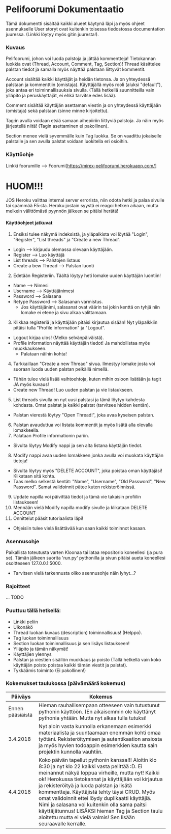 # Pelifoorumi Dokumentaatio 
Tämä dokumentti sisältää kaikki alueet käytynä läpi ja myös ohjeet asennukselle
User storyt ovat kuitenkin toisessa tiedostossa documentation juuressa. (Linkki löytyy myös gitin juuresta!).

### Kuvaus
Pelifoorumi, johon voi luoda palstoja ja jättää kommentteja!
Tietokannan luokkia ovat (Thread, Account, Comment, Tag, Section)!
Thread käsittelee palstan tiedot ja samalla myös näyttää palstaan liittyvät kommentit.

Account sisältää kaikki käyttäjät ja heidän tietonsa. Ja on yhteydessä palstaan ja kommenttiin (omistaja).
Käyttäjällä myös rooli (aluksi "default"), joka antaa eri toiminnallisuuksia sivulla. (Tällä hetkellä suunnitteilla vain ylläpito ja peruskäyttäjät, ei ehkä tarvitse edes lisää).

Comment sisältää käyttäjän asettaman viestin ja on yhteydessä käyttäjään (omistaja) sekä palstaan (sinne minne kirjoitettu).

Tag:in avulla voidaan etsiä samaan aihepiiriin liittyviä palstoja. Ja näin myös järjestellä niitä!
(Tagin asettaminen ei pakollinen).

Section menee vielä syvemmälle kuin Tag luokka. Se on vaadittu jokaiselle palstalle ja sen avulla palstat voidaan luokitella eri osioihin. 

### Käyttöohje
Linkki foorumille --> Foorumi[https://mirex-pelifoorumi.herokuapp.com/]

# HUOM!!!
JOS Heroku valittaa internal server errorista, niin odota hetki ja palaa sivulle tai spämmää F5:sta. Heroku jostain syystä ei reagoi hetken aikaan, mutta melkein välittömästi pyynnön jälkeen se pitäisi herätä!

#### Käyttöohjeet jatkuvat

1. Ensiksi tulee näkymä indeksistä, ja yläpalkista voi löytää "Login", "Register", "List threads" ja "Create a new Thread".
- Login --> kirjaudu olemassa olevaan käyttäjään.
- Register --> Luo käyttäjä
- List threads --> Palstojen listaus
- Create a bew Thread --> Palstan luonti
2. Edetään Registeriin. Täältä löytyy heti lomake uuden käyttäjän luontiin!
- Name --> Nimesi
- Username --> Käyttäjänimesi
- Password --> Salasana
- Retype Password --> Salasanan varmistus.
  - Jos käyttäjänimi, salasanat ovat väärin tai jokin kenttä on tyhjä niin lomake ei etene ja sivu alkaa valittamaan.
3. Klikkaa registeriä ja käyttäjään pitäisi kirjautua sisään! Nyt yläpalkkiin pitäisi tulla "Profile information" ja "Logout".
- Logout kirjaa ulos! (Melko selvänpäiväistä).
- Profile information näyttää käyttäjän tiedot! Ja mahdollistaa myös muokkaukseen.
  - Palataan näihin kohta!
4. Tarkkaillaan "Create a new Thread" sivua. Ilmestyy lomake josta voi suoraan luoda uuden palstan pelkällä nimellä.
  - Tähän tulee vielä lisää vaihtoehtoja, kuten mihin osioon lisätään ja tagit JA myös kuvaus!
- Create new Thread! Luo uuden palstan ja vie listaukseen.
5. List threads sivulla on nyt uusi palstasi ja tämä löytyy kahdesta kohdasta. Omat palstat ja kaikki palstat (tarvitsee hidden kentän).
- Palstan vierestä löytyy "Open Thread!", joka avaa kyseisen palstan.
6. Palstan avauduttua voi listata kommentit ja myös lisätä alla olevalla lomakkeella.
7. Palataan Profile informationin pariin.
- Sivulta löytyy Modify nappi ja sen alta listana käyttäjän tiedot.
8. Modify nappi avaa uuden lomakkeen jonka avulla voi muokata käyttäjän tietoja!
- Sivulta löytyy myös "DELETE ACCOUNT", joka poistaa oman käyttäjäsi! Klikataan sitä kohta.
- Taas melko selkestä kentät: "Name", "Username", "Old Password", "New Password".  Samat validoinnit pätee kuten rekisteröinnissä.
9. Update napilla voi päivittää tiedot ja tämä vie takaisin profiilin listaukseen!
10. Mennään vielä Modify napilla modify sivulle ja klikataan DELETE ACCOUNT
11. Onnittelut pääsit tutoriaalista läpi!
- Ohjeisiin tulee vielä lisättävää kun saan kaikki toiminnot kasaan.

### Asennusohje
Paikallista toteutusta varten Kloonaa tai lataa repositorio koneellesi (ja pura se).
Tämän jälkeen suorita 'run.py' pythonilla ja sivun pitäisi aueta koneellesi osoitteseen 127.0.0.1:5000.
- Tarvitsen vielä tarkennusta oliko asennusohje näin lyhyt...?

### Rajoitteet
... TODO

### Puuttuu tällä hetkellä:
- Linkki peliin
- Ulkonäkö
- Thread luokan kuvaus (description) toiminnallisuus! (Helppo).
- Tag luokan toiminnallisuus
- Section luokan toiminnallisuus ja sen lisäys listaukseen!
- Ylläpito ja tämän näkymät!
- Käyttäjien ylennys
- Palstan ja viestien sisällön muokkaus ja poisto (Tällä hetkellä vain koko käyttäjän poisto poistaa kaikki tämän viestit ja palstat).
- Tykkäämis toiminto (Ei pakollinen!)



### Kokemukset taulukossa (päivämäärä  kokemus)
|Päiväys|Kokemus|
-|-|
Ennen pääsiäistä | Hieman rauhallisempaan otteeseen vain tutustunut pythonin käyttöön. (En aikaisemmin ole käyttänyt pythonia yhtään. Mutta nyt alkaa tulla tutuksi!
3.4.2018 | Nyt aloin vasta kunnolla erkanemaan esimerkki materiaalista ja suuntaamaan enemmän kohti omaa työtäni. Rekisteröitymisen ja autentikaation ansiosta ja myös hyvien todoappin esimerkkien kautta sain projektin kunnolla vauhtiin.
4.4.2018 | Koko päivän tapellut pythonin kanssa!!! Aloitin klo 8:30 ja nyt klo 22 kaikki vasta pelittää :D. Ei meinannut näkyä loppua virheille, mutta nyt! Kaikki ok! Herokussa tietokannat ja käyttäjään voi kirjautua ja rekisteröityä ja luoda palstan ja lisätä kommentteja. Käyttäjistä tehty täysi CRUD. Myös omat validoinnit ettei löydy duplikaatti käyttäjiä. Nimi ja salasana voi kuitenkin olla sama paitsi käyttäjätunnus! LISÄKSI hieman Tag ja Section taulu aloitettu mutta ei vielä valmis! Sen lisään seuraavalle kerralle.
